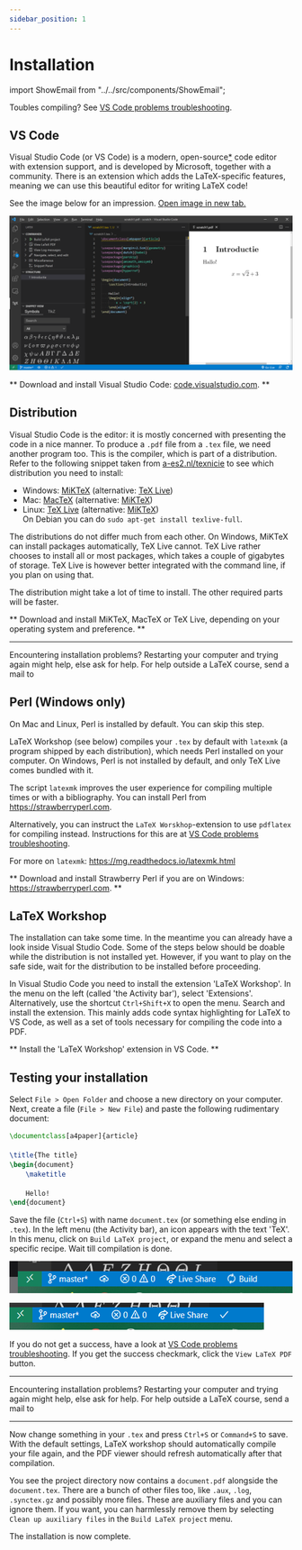 ```yaml
---
sidebar_position: 1
---
```


# Installation

import ShowEmail from "../../src/components/ShowEmail";

Toubles compiling? See [VS Code problems troubleshooting](/latex/configuration/fixingVSCode).

## VS Code

Visual Studio Code (or VS Code) is a modern, open-source[*](https://github.com/microsoft/vscode/wiki/Differences-between-the-repository-and-Visual-Studio-Code)
code editor with
extension support, and is developed by Microsoft, together with a community.
There is an extension which adds the LaTeX-specific features, meaning we can use
this beautiful editor for writing LaTeX code!

<!-- (Open-source details:
[VS Code repository on GitHub](https://github.com/microsoft/vscode),
[Differences between the repository and VS Code](https://github.com/microsoft/vscode/wiki/Differences-between-the-repository-and-Visual-Studio-Code)) -->

See the image below for an impression. [Open image in new tab.](/img/latex/VisualStudioCodeDemo.png)

[![Screenshot of writing LaTeX in Visual Studio Code](/img/latex/VisualStudioCodeDemo.png)](/img/latex/VisualStudioCodeDemo.png)

** Download and install Visual Studio Code: <a href="https://code.visualstudio.com/" target="_blank">code.visualstudio.com</a>. **

## Distribution

Visual Studio Code is the editor: it is mostly concerned with presenting the
code in a nice manner. To produce a `.pdf` file from a `.tex` file, we need
another program too. This is the compiler, which is part of a distribution.
Refer to the following snippet taken from [a-es2.nl/texnicie](http://a-es2.nl/texnicie) to see which distribution you need to install:

* Windows: [MiKTeX](https://miktex.org/download) (alternative: [TeX Live](https://www.tug.org/texlive/acquire-netinstall.html))
* Mac: [MacTeX](https://tug.org/mactex/mactex-download.html) (alternative: [MiKTeX](https://miktex.org/download))
* Linux: [TeX Live](https://www.tug.org/texlive/acquire-netinstall.html) (alternative: [MiKTeX](https://miktex.org/download))<br/>
  On Debian you can do
  `sudo apt-get install texlive-full`.

The distributions do not differ much from each other. On Windows, MiKTeX can
install packages automatically, TeX Live cannot. TeX Live rather chooses to install
all or most packages, which takes a couple of gigabytes of storage. TeX Live is
however better integrated with the command line, if you plan on using that.

The distribution might take a lot of time to install. The other required parts
will be faster.

** Download and install MiKTeX, MacTeX or TeX Live, depending on your operating
system and preference. **

---

Encountering installation problems? Restarting your computer and trying again
might help, else ask for help. For help outside a LaTeX course, send a mail to <ShowEmail inline endwithdot />

## Perl (Windows only)

On Mac and Linux, Perl is installed by default. You can skip this step.

<!-- :::warning -->

LaTeX Workshop (see below) compiles your `.tex` by default with `latexmk` (a
program shipped by each distribution), which needs Perl installed on your
computer. On Windows, Perl is not installed by default, and only TeX Live comes
bundled with it.

The script `latexmk` improves the user experience for compiling multiple times
or with a bibliography. You can install Perl from https://strawberryperl.com.

Alternatively, you can instruct the `LaTeX Worskhop`-extension to use `pdflatex`
for compiling instead. Instructions for this are at [VS Code problems troubleshooting](/latex/configuration/fixingVSCode).

For more on `latexmk`: https://mg.readthedocs.io/latexmk.html

** Download and install Strawberry Perl if you are on Windows: https://strawberryperl.com. **

<!-- ::: -->
<!-- 
--- -->

## LaTeX Workshop

The installation can take some time. In the meantime you can already have a
look inside Visual Studio Code. Some of the steps below should be doable while
the distribution is not installed yet. However, if you want to play on the safe
side, wait for the distribution to be installed before proceeding.

In Visual Studio Code you need to install the extension 'LaTeX Workshop'. In the
menu on the left (called 'the Activity bar'), select 'Extensions'.
Alternatively, use the shortcut `Ctrl+Shift+X` to open the menu. Search and
install the extension. This mainly adds code syntax highlighting for LaTeX to
VS Code, as well as a set of tools necessary for compiling the code into a PDF.

** Install the 'LaTeX Workshop' extension in VS Code. **

## Testing your installation

Select `File > Open Folder` and choose a new directory on your computer. Next,
create a file (`File > New File`) and paste the following rudimentary document:

```latex
\documentclass[a4paper]{article}

\title{The title}
\begin{document}
    \maketitle

    Hello!
\end{document}
```

Save the file (`Ctrl+S`) with name `document.tex` (or something else ending in
`.tex`). In the left menu (the Activity bar), an icon appears with the text
'TeX'. In this menu, click on `Build LaTeX project`, or expand the menu and
select a specific recipe. Wait till compilation is done.

![Screenshot of VS Code statusbar while compiling](/assets/latex/VSCodeStatusbarCompiling.png)

![Screenshot of VS Code statusbar after succesful compilation](/assets/latex/VSCodeStatusbarCompiled.png)

If you do not get a success, have a look at [VS Code problems troubleshooting](/latex/configuration/fixingVSCode).
If you get the success checkmark, click the `View LaTeX PDF` button.

---

Encountering installation problems? Restarting your computer and trying again
might help, else ask for help. For help outside a LaTeX course, send a mail to <ShowEmail inline endwithdot />

---

Now change something in your `.tex` and press `Ctrl+S` or `Command+S` to save.
With the default settings, LaTeX workshop should automatically compile your
file again, and the PDF viewer should refresh automatically after that compilation.

You see the project directory now contains a `document.pdf` alongside the
`document.tex`. There are a bunch of other files too, like `.aux`, `.log`,
`.synctex.gz` and possibly more files. These are auxiliary files and you can
ignore them. If you want, you can harmlessly remove them by selecting
`Clean up auxiliary files` in the `Build LaTeX project` menu.

The installation is now complete.


